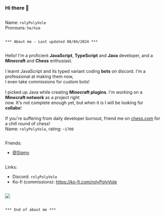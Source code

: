 ### Hi there 👋
##
Name: `rolyPolyVole`<br>
Pronouns: `he/him`
##
`*** About me - Last updated 08/04/2024 ***`
##
Hello! I'm a proficient **JavaScript**, **TypeScript** and **Java** developer, and a **Minecraft** and **Chess** enthusiast.<br>
<br>
I learnt JavaScript and its typed variant coding **bots** on discord. I'm a professional at making them now,<br>
I even take commissions for custom bots!<br>
<br>
I picked up Java while creating **Minecraft plugins**. I'm working on a **Minecraft network** as a project right<br>
now. It's not complete enough yet, but when it is I will be looking for **collabs**!<br>
<br>
If you're suffering from daily developer burnout, friend me on [chess.com](https://chess.com) for a chill round of chess!  <br>
Name: `rolyPolyVole`, rating: `~1700`
##
Friends:
- [@Slqmy](https://github.com/slqmy)
##
Links:
- Discord: `rolyPolyVole`
- Ko-fi (commissions): https://ko-fi.com/rolyPolyVole
##
![](https://komarev.com/ghpvc/?username=your-github-username&color=blueviolet)
##
`*** End of about me ***`
